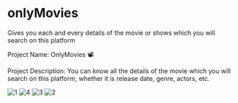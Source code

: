 # onlyMovies
Gives you each and every details of the movie or shows which you will search on this platform


Project Name: OnlyMovies 📽️ 

Project Description: You can know all the details of the movie which you will search on this platform, whether it is release date, genre, actors, etc.

![1](https://github.com/user-attachments/assets/c4b07712-90d1-4553-95a4-b4446a8c3c1b)
![4](https://github.com/user-attachments/assets/df4a9bd3-7639-45fe-939d-2bb02b82b649)
![3](https://github.com/user-attachments/assets/8c2d018d-b5bf-4321-a724-694c8cb52e00)
![2](https://github.com/user-attachments/assets/ec54c6f9-58fa-4f4b-82fd-422907a75c1a)
